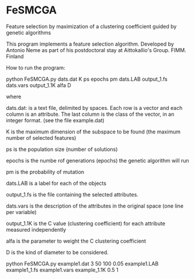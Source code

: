 FeSMCGA
=======

Feature selection by maximization of a clustering coefficient guided by genetic algorithms

This program implements a feature selection algorithm.
Developed by Antonio Neme as part of his postdoctoral stay at 
Aittokallio's Group.
FIMM. Finland

How to run the program:

python FeSMCGA.py dats.dat K ps epochs pm dats.LAB output_1.fs dats.vars output_1.1K alfa D

where

dats.dat: is a text file, delimited by spaces. Each row is a vector and each column is an attribute. The last column
is the class of the vector, in an integer format. (see the file example.dat)

K is the maximum dimension of the subspace to be found (the maximum number of selected features)

ps is the population size (number of solutions)

epochs is the numbe rof generations (epochs) the genetic algorithm will run

pm is the probability of mutation

dats.LAB is a label for each of the objects

output_1.fs is the file containing the selected attributes.

dats.vars is the description of the attributes in the original space (one line per variable)

output_1.1K is the C value (clustering coefficient) for each attribute measured independently

alfa is the parameter to weight the C clustering coefficient

D is the kind of diameter to be considered.


python FeSMCGA.py example1.dat 3 50 100 0.05 example1.LAB example1_1.fs example1.vars example_1.1K 0.5 1
